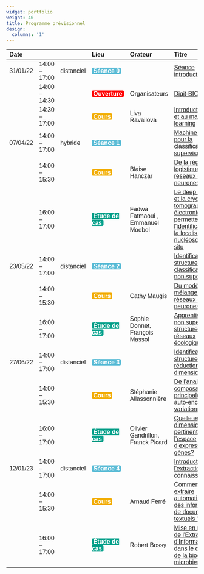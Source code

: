 ```yaml
---
widget: portfolio
weight: 40
title: Programme prévisionnel
design:
  columns: '1'
---
```


<table class=" lightable-classic lightable-striped" style="font-family: &quot;Arial Narrow&quot;, &quot;Source Sans Pro&quot;, sans-serif; margin-left: auto; margin-right: auto;">
 <thead>
  <tr>
   <th style="text-align:left;"> Date </th>
   <th style="text-align:left;">  </th>
   <th style="text-align:left;">  </th>
   <th style="text-align:left;"> Lieu </th>
   <th style="text-align:left;"> Orateur </th>
   <th style="text-align:left;"> Titre </th>
  </tr>
 </thead>
<tbody>
  <tr>
   <td style="text-align:left;"> 31/01/22 </td>
   <td style="text-align:left;"> 14:00 – 17:00 </td>
   <td style="text-align:left;"> distanciel </td>
   <td style="text-align:left;"> <span style=" font-weight: bold;    color: white !important;border-radius: 4px; padding-right: 4px; padding-left: 4px; background-color: #5BBCD6 !important;">Séance 0</span> </td>
   <td style="text-align:left;">  </td>
   <td style="text-align:left;"> <a href="sequences/concepts/s0_intro">Séance introductive</a> </td>
  </tr>
  <tr>
   <td style="text-align:left;">  </td>
   <td style="text-align:left;"> 14:00 – 14:30 </td>
   <td style="text-align:left;">  </td>
   <td style="text-align:left;"> <span style=" font-weight: bold;    color: white !important;border-radius: 4px; padding-right: 4px; padding-left: 4px; background-color: #FF0000 !important;">Ouverture</span> </td>
   <td style="text-align:left;"> Organisateurs </td>
   <td style="text-align:left;"> <a href="sequences/concepts/s0_intro">Digit-BIO &amp; IA</a> </td>
  </tr>
  <tr>
   <td style="text-align:left;">  </td>
   <td style="text-align:left;"> 14:30 – 17:00 </td>
   <td style="text-align:left;">  </td>
   <td style="text-align:left;"> <span style=" font-weight: bold;    color: white !important;border-radius: 4px; padding-right: 4px; padding-left: 4px; background-color: #F2AD00 !important;">Cours</span> </td>
   <td style="text-align:left;"> Liva Ravailova </td>
   <td style="text-align:left;"> <a href="sequences/concepts/s0_intro">Introduction à l&#39;IA et au machine learning</a> </td>
  </tr>
  <tr>
   <td style="text-align:left;"> 07/04/22 </td>
   <td style="text-align:left;"> 14:00 – 17:00 </td>
   <td style="text-align:left;"> hybride </td>
   <td style="text-align:left;"> <span style=" font-weight: bold;    color: white !important;border-radius: 4px; padding-right: 4px; padding-left: 4px; background-color: #5BBCD6 !important;">Séance 1</span> </td>
   <td style="text-align:left;">  </td>
   <td style="text-align:left;"> <a href="sequences/concepts/s1_classification">Machine learning pour la classification supervisée</a> </td>
  </tr>
  <tr>
   <td style="text-align:left;">  </td>
   <td style="text-align:left;"> 14:00 – 15:30 </td>
   <td style="text-align:left;">  </td>
   <td style="text-align:left;"> <span style=" font-weight: bold;    color: white !important;border-radius: 4px; padding-right: 4px; padding-left: 4px; background-color: #F2AD00 !important;">Cours</span> </td>
   <td style="text-align:left;"> Blaise Hanczar </td>
   <td style="text-align:left;"> <a href="sequences/concepts/s1_classification">De la régression logistique aux réseaux de neurones</a> </td>
  </tr>
  <tr>
   <td style="text-align:left;">  </td>
   <td style="text-align:left;"> 16:00 – 17:00 </td>
   <td style="text-align:left;">  </td>
   <td style="text-align:left;"> <span style=" font-weight: bold;    color: white !important;border-radius: 4px; padding-right: 4px; padding-left: 4px; background-color: #00A08A !important;">Étude de cas</span> </td>
   <td style="text-align:left;"> Fadwa Fatmaoui , Emmanuel Moebel </td>
   <td style="text-align:left;"> <a href="sequences/concepts/s1_classification">Le deep learning et la cryo-tomographie électronique permettent l&#39;identification et la localisation de nucléosomes in situ</a> </td>
  </tr>
  <tr>
   <td style="text-align:left;"> 23/05/22 </td>
   <td style="text-align:left;"> 14:00 – 17:00 </td>
   <td style="text-align:left;"> distanciel </td>
   <td style="text-align:left;"> <span style=" font-weight: bold;    color: white !important;border-radius: 4px; padding-right: 4px; padding-left: 4px; background-color: #5BBCD6 !important;">Séance 2</span> </td>
   <td style="text-align:left;">  </td>
   <td style="text-align:left;"> <a href="sequences/concepts/s2_clustering">Identification de structure  par classification non-supervisée</a> </td>
  </tr>
  <tr>
   <td style="text-align:left;">  </td>
   <td style="text-align:left;"> 14:00 – 15:30 </td>
   <td style="text-align:left;">  </td>
   <td style="text-align:left;"> <span style=" font-weight: bold;    color: white !important;border-radius: 4px; padding-right: 4px; padding-left: 4px; background-color: #F2AD00 !important;">Cours</span> </td>
   <td style="text-align:left;"> Cathy Maugis </td>
   <td style="text-align:left;"> <a href="sequences/concepts/s2_clustering">Du modèle de mélanges aux réseaux de neurones</a> </td>
  </tr>
  <tr>
   <td style="text-align:left;">  </td>
   <td style="text-align:left;"> 16:00 – 17:00 </td>
   <td style="text-align:left;">  </td>
   <td style="text-align:left;"> <span style=" font-weight: bold;    color: white !important;border-radius: 4px; padding-right: 4px; padding-left: 4px; background-color: #00A08A !important;">Étude de cas</span> </td>
   <td style="text-align:left;"> Sophie Donnet, François Massol </td>
   <td style="text-align:left;"> <a href="sequences/concepts/s2_clustering">Apprentissage non supervisé de structures de réseaux écologiques</a> </td>
  </tr>
  <tr>
   <td style="text-align:left;"> 27/06/22 </td>
   <td style="text-align:left;"> 14:00 – 17:00 </td>
   <td style="text-align:left;"> distanciel </td>
   <td style="text-align:left;"> <span style=" font-weight: bold;    color: white !important;border-radius: 4px; padding-right: 4px; padding-left: 4px; background-color: #5BBCD6 !important;">Séance 3</span> </td>
   <td style="text-align:left;">  </td>
   <td style="text-align:left;"> <a href="sequences/concepts/s3_dimreduction">Identification de structure par réduction de dimension</a> </td>
  </tr>
  <tr>
   <td style="text-align:left;">  </td>
   <td style="text-align:left;"> 14:00 – 15:30 </td>
   <td style="text-align:left;">  </td>
   <td style="text-align:left;"> <span style=" font-weight: bold;    color: white !important;border-radius: 4px; padding-right: 4px; padding-left: 4px; background-color: #F2AD00 !important;">Cours</span> </td>
   <td style="text-align:left;"> Stéphanie Allassonnière </td>
   <td style="text-align:left;"> <a href="sequences/concepts/s3_dimreduction">De l’analyse en composantes principales aux auto-encodeurs variationnels</a> </td>
  </tr>
  <tr>
   <td style="text-align:left;">  </td>
   <td style="text-align:left;"> 16:00 – 17:00 </td>
   <td style="text-align:left;">  </td>
   <td style="text-align:left;"> <span style=" font-weight: bold;    color: white !important;border-radius: 4px; padding-right: 4px; padding-left: 4px; background-color: #00A08A !important;">Étude de cas</span> </td>
   <td style="text-align:left;"> Olivier Gandrillon, Franck Picard </td>
   <td style="text-align:left;"> <a href="sequences/concepts/s3_dimreduction"> Quelle est la dimension pertinente de l’espace d’expression des gènes? </a> </td>
  </tr>

  <tr>
   <td style="text-align:left;"> 12/01/23 </td>
   <td style="text-align:left;"> 14:00 – 17:00 </td>
   <td style="text-align:left;"> distanciel </td>
   <td style="text-align:left;"> <span style=" font-weight: bold;    color: white !important;border-radius: 4px; padding-right: 4px; padding-left: 4px; background-color: #5BBCD6 !important;">Séance 4</span> </td>
   <td style="text-align:left;">  </td>
   <td style="text-align:left;"> <a href="sequences/concepts/s4_textdata">Introduction à l'extraction de connaissances</a> </td>
  </tr>
  <tr>
   <td style="text-align:left;">  </td>
   <td style="text-align:left;"> 14:00 – 15:30 </td>
   <td style="text-align:left;">  </td>
   <td style="text-align:left;"> <span style=" font-weight: bold;    color: white !important;border-radius: 4px; padding-right: 4px; padding-left: 4px; background-color: #F2AD00 !important;">Cours</span> </td>
   <td style="text-align:left;"> Arnaud Ferré </td>
   <td style="text-align:left;"> <a href="sequences/concepts/s4_textdata">Comment extraire automatiquement des informations de documents textuels ?</a> </td>
  </tr>
  <tr>
   <td style="text-align:left;">  </td>
   <td style="text-align:left;"> 16:00 – 17:00 </td>
   <td style="text-align:left;">  </td>
   <td style="text-align:left;"> <span style=" font-weight: bold;    color: white !important;border-radius: 4px; padding-right: 4px; padding-left: 4px; background-color: #00A08A !important;">Étude de cas</span> </td>
   <td style="text-align:left;"> Robert Bossy </td>
   <td style="text-align:left;"> <a href="sequences/concepts/s4_textdata"> Mise en pratique de l'Extraction d'Information dans le domaine de la biodiversité microbienne </a> </td>
  </tr>

</tbody>
</table>
